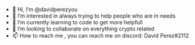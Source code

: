 - 👋 Hi, I’m @davidperezyou
- 👀 I’m interested in always trying to help people who are in needs
- 🌱 I’m currently learning to code to get more helpfull
- 💞️ I’m looking to collaborate on everything crypto related
- 📫 How to reach me , you can reach me on discord: David Perez#2112

<!---
davidperezyou/davidperezyou is a ✨ special ✨ repository because its `README.md` (this file) appears on your GitHub profile.
You can click the Preview link to take a look at your changes.
--->
